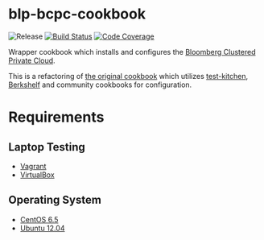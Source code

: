 # blp-bcpc-cookbook
![Release](http://img.shields.io/github/release/johnbellone/blp-bcpc-cookbook.svg)
[![Build Status](http://img.shields.io/travis/johnbellone/blp-bcpc-cookbook.svg)][8]
[![Code Coverage](http://img.shields.io/coveralls/johnbellone/blp-bcpc-cookbook.svg)][9]

Wrapper cookbook which installs and configures the
[Bloomberg Clustered Private Cloud][1].

This is a refactoring of [the original cookbook][1] which utilizes
[test-kitchen][2], [Berkshelf][3] and community cookbooks for
configuration.

# Requirements

## Laptop Testing
- [Vagrant][4]
- [VirtualBox][5]

## Operating System
- [CentOS 6.5][6]
- [Ubuntu 12.04][7]

[1]: https://github.com/bloomberg/chef-bcpc
[2]: https://github.com/test-kitchen
[3]: https://github.com/berkshelf
[4]: http://vagrantup.com
[5]: http://virtualbox.org
[6]: http://www.centos.org
[7]: http://releases.ubuntu.com/12.04
[8]: http://travis-ci.org/johnbellone/blp-bcpc-cookbook
[9]: https://coveralls.io/r/johnbellone/blp-bcpc-cookbook
